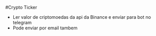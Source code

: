 #Crypto Ticker
- Ler valor de criptomoedas da api da Binance e enviar para bot no telegram
- Pode enviar por email tambem